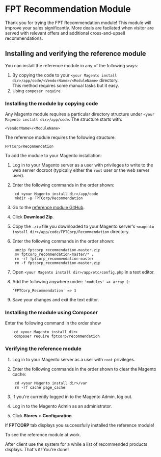 # FPT Recommendation Module

Thank you for trying the FPT Recommendation module! 
This module will improve your sales significantly. More deals are facilated when visitor are served with relevant offers and additional cross-and-upsell recommendations.

## Installing and verifying the reference module

You can install the reference module in any of the following ways:

1. By copying the code to your `<your Magento install dir>/app/code/<VendorName>/<ModuleName>` directory.  
   This method requires some manual tasks but it easy.
2. Using `composer require`.


### Installing the module by copying code

Any Magento module requires a particular directory structure under `<your Magento install dir>/app/code`. The structure starts with:


	<VendorName>/<ModuleName>

The reference module requires the following structure:

	FPTCorp/Recommendation

To add the module to your Magento installation:

1. Log in to your Magento server as a user with privileges to write to the web server docroot (typically either the `root` user or the web server user).
2. Enter the following commands in the order shown:

		cd <your Magento install dir>/app/code
		mkdir -p FPTCorp/Recommendation

3. Go to the [reference module GitHub](https://github.com/ngoc-nguyen/fptcorp_recommendation).
4. Click **Download Zip**.
5. Copy the `.zip` file you downloaded to your Magento server's `<magento install dir>/app/code/FPTCorp/Recommendation` directory.
6. Enter the following commands in the order shown:

		unzip fptcorp_recommendation-master.zip
		mv fptcorp_recommendation-master/* .
		rm -rf fptcorp_recommendation-master
		rm -f fptcorp_recommendation-master.zip

6.	Open `<your Magento install dir>/app/etc/config.php` in a text editor.
7.	Add the following anywhere under: `'modules' => array (`:

		'FPTCorp_Recommendation' => 1

8.	Save your changes and exit the text editor.

### Installing the module using Composer

Enter the following command in the order show 

		cd <your Magento install dir>
		composer require fptcorp/recommendation


### Verifying the reference module

1. Log in to your Magento server as a user with `root` privileges.
2. Enter the following commands in the order shown to clear the Magento cache:

		cd <your Magento install dir>/var
		rm -rf cache page_cache


3. If you're currently logged in to the Magento Admin, log out.
4. Log in to the Magento Admin as an administrator.
5. Click **Stores** > **Configuration** 

If **FPTCORP** tab displays you successfully installed the reference module!

To see the reference module at work.

After client use the system for a while a list of recommended products displays. That's it! You're done!